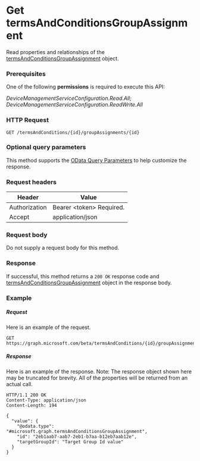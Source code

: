 ﻿# Get termsAndConditionsGroupAssignment
Read properties and relationships of the [termsAndConditionsGroupAssignment](../resources/intune_companyterms_termsandconditionsgroupassignment.md) object.
### Prerequisites
One of the following **permissions** is required to execute this API:

*DeviceManagementServiceConfiguration.Read.All; DeviceManagementServiceConfiguration.ReadWrite.All*
### HTTP Request
<!-- {
  "blockType": "ignored"
}
-->
```http
GET /termsAndConditions/{id}/groupAssignments/{id}
```

### Optional query parameters
This method supports the [OData Query Parameters](http://graph.microsoft.io/docs/overview/query_parameters) to help customize the response.
### Request headers
|Header|Value|
|---|---|
|Authorization|Bearer &lt;token&gt; Required.|
|Accept|application/json|

### Request body
Do not supply a request body for this method.

### Response
If successful, this method returns a `200 OK` response code and [termsAndConditionsGroupAssignment](../resources/intune_companyterms_termsandconditionsgroupassignment.md) object in the response body.

### Example
##### Request
Here is an example of the request.
```http
GET https://graph.microsoft.com/beta/termsAndConditions/{id}/groupAssignments/{id}
```

##### Response
Here is an example of the response. Note: The response object shown here may be truncated for brevity. All of the properties will be returned from an actual call.
```http
HTTP/1.1 200 OK
Content-Type: application/json
Content-Length: 194

{
  "value": {
    "@odata.type": "#microsoft.graph.termsAndConditionsGroupAssignment",
    "id": "2eb1aab7-aab7-2eb1-b7aa-b12eb7aab12e",
    "targetGroupId": "Target Group Id value"
  }
}
```



